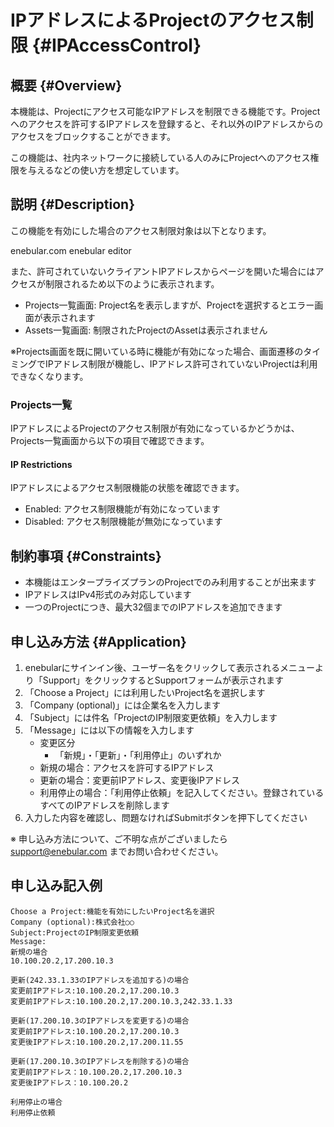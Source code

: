 # IPアドレスによるProjectのアクセス制限 {#IPAccessControl}

## 概要 {#Overview}

本機能は、Projectにアクセス可能なIPアドレスを制限できる機能です。Projectへのアクセスを許可するIPアドレスを登録すると、それ以外のIPアドレスからのアクセスをブロックすることができます。

この機能は、社内ネットワークに接続している人のみにProjectへのアクセス権限を与えるなどの使い方を想定しています。

## 説明 {#Description}

この機能を有効にした場合のアクセス制限対象は以下となります。

enebular.com
enebular editor

また、許可されていないクライアントIPアドレスからページを開いた場合にはアクセスが制限されるため以下のように表示されます。

- Projects一覧画面: Project名を表示しますが、Projectを選択するとエラー画面が表示されます
- Assets一覧画面: 制限されたProjectのAssetは表示されません

※Projects画面を既に開いている時に機能が有効になった場合、画面遷移のタイミングでIPアドレス制限が機能し、IPアドレス許可されていないProjectは利用できなくなります。

### Projects一覧

IPアドレスによるProjectのアクセス制限が有効になっているかどうかは、Projects一覧画面から以下の項目で確認できます。

#### IP Restrictions

IPアドレスによるアクセス制限機能の状態を確認できます。

- Enabled: アクセス制限機能が有効になっています
- Disabled: アクセス制限機能が無効になっています

## 制約事項 {#Constraints}

- 本機能はエンタープライズプランのProjectでのみ利用することが出来ます
- IPアドレスはIPv4形式のみ対応しています
- 一つのProjectにつき、最大32個までのIPアドレスを追加できます

## 申し込み方法 {#Application}

1. enebularにサインイン後、ユーザー名をクリックして表示されるメニューより「Support」をクリックするとSupportフォームが表示されます
1. 「Choose a Project」には利用したいProject名を選択します
1. 「Company (optional)」には企業名を入力します
1. 「Subject」には件名「ProjectのIP制限変更依頼」を入力します
1. 「Message」には以下の情報を入力します
    - 変更区分
      - 「新規」・「更新」・「利用停止」のいずれか
    - 新規の場合：アクセスを許可するIPアドレス
    - 更新の場合：変更前IPアドレス、変更後IPアドレス
    - 利用停止の場合：「利用停止依頼」を記入してください。登録されているすべてのIPアドレスを削除します
1. 入力した内容を確認し、問題なければSubmitボタンを押下してください

※ 申し込み方法について、ご不明な点がございましたら support@enebular.com までお問い合わせください。

## 申し込み記入例

```
Choose a Project:機能を有効にしたいProject名を選択
Company (optional):株式会社○○
Subject:ProjectのIP制限変更依頼
Message:
新規の場合
10.100.20.2,17.200.10.3

更新(242.33.1.33のIPアドレスを追加する)の場合
変更前IPアドレス:10.100.20.2,17.200.10.3
変更前IPアドレス:10.100.20.2,17.200.10.3,242.33.1.33

更新(17.200.10.3のIPアドレスを変更する)の場合
変更前IPアドレス:10.100.20.2,17.200.10.3
変更後IPアドレス:10.100.20.2,17.200.11.55

更新(17.200.10.3のIPアドレスを削除する)の場合
変更前IPアドレス：10.100.20.2,17.200.10.3
変更後IPアドレス：10.100.20.2

利用停止の場合
利用停止依頼
```

